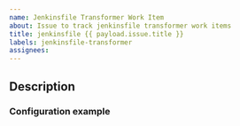 ```yaml
---
name: Jenkinsfile Transformer Work Item
about: Issue to track jenkinsfile transformer work items
title: jenkinsfile {{ payload.issue.title }}
labels: jenkinsfile-transformer
assignees:
---
```


## Description

### Configuration example

```xml

```
